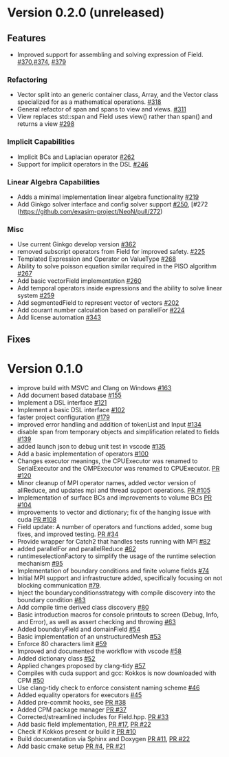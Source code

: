 # Version 0.2.0 (unreleased)
## Features
- Improved support for assembling and solving expression of Field<Vec3>. [#370](https://github.com/exasim-project/NeoN/pull/370),[#374](https://github.com/exasim-project/NeoN/pull/374), [#379](https://github.com/exasim-project/NeoN/pull/379)
### Refactoring
- Vector split into an generic container class, Array, and the Vector class specialized for as a mathematical operations.  [#318](https://github.com/exasim-project/NeoN/pull/318)
- General refactor of span and spans to view and views.  [#311](https://github.com/exasim-project/NeoN/pull/311)
- View replaces std::span and Field uses view() rather than span() and returns a view [#298](https://github.com/exasim-project/NeoN/pull/298)
### Implicit Capabilities
- Implicit BCs and Laplacian operator [#262](https://github.com/exasim-project/NeoN/pull/262)
- Support for implicit operators in the DSL [#246](https://github.com/exasim-project/NeoN/pull/246)
### Linear Algebra Capabilities
- Adds a minimal implementation linear algebra functionality [#219](https://github.com/exasim-project/NeoN/pull/219)
- Add Ginkgo solver interface and config solver support [#250](https://github.com/exasim-project/NeoN/pull/250), [#272
(https://github.com/exasim-project/NeoN/pull/272)
### Misc
- Use current Ginkgo develop version [#362](https://github.com/exasim-project/NeoN/pull/362)
- removed subscript operators from Field for improved safety. [#225](https://github.com/exasim-project/NeoN/pull/285)
- Templated Expression and Operator on ValueType [#268](https://github.com/exasim-project/NeoN/pull/268)
- Ability to solve poisson equation similar required in the PISO algorithm [#267](https://github.com/exasim-project/NeoN/pull/267)
- Add basic vectorField implementation  [#260](https://github.com/exasim-project/NeoN/pull/260)
- Add temporal operators inside expressions and the ability to solve linear system [#259 ](https://github.com/exasim-project/NeoN/pull/259)
- Add segmentedField to represent vector of vectors [#202](https://github.com/exasim-project/NeoN/pull/202)
- Add courant number calculation based on parallelFor [#224](https://github.com/exasim-project/NeoN/pull/224)
- Add license automation [#343](https://github.com/exasim-project/NeoN/pull/343)
## Fixes
# Version 0.1.0
- improve build with MSVC and Clang on Windows [#163](https://github.com/exasim-project/NeoN/pull/163)
- Add document based database [#155](https://github.com/exasim-project/NeoN/pull/155)
- Implement a DSL interface [#121](https://github.com/exasim-project/NeoN/pull/121)
- Implement a basic DSL interface [#102](https://github.com/exasim-project/NeoN/pull/102)
- faster project configuration [#179](https://github.com/exasim-project/NeoN/pull/179)
- improved error handling and addition of tokenList and Input [#134](https://github.com/exasim-project/NeoN/pull/134)
- disable span from temporary objects and simplification related to fields [#139](https://github.com/exasim-project/NeoN/pull/139)
- added launch json to debug unit test in vscode [#135](https://github.com/exasim-project/NeoN/pull/135)
- Add a basic implementation of operators [#100](https://github.com/exasim-project/NeoN/pull/100)
- Changes executor meanings, the CPUExecutor was renamed to SerialExecutor and  the OMPExecutor was renamed to CPUExecutor. [PR #120](https://github.com/exasim-project/NeoN/pull/120)
- Minor cleanup of MPI operator names, added vector version of allReduce, and updates mpi and thread support operations. [PR #105](https://github.com/exasim-project/NeoN/pull/105)
- Implementation of surface BCs and improvements to volume BCs  [PR #104](https://github.com/exasim-project/NeoN/pull/104)
- improvements to vector and dictionary; fix of the hanging issue with cuda  [PR #108](https://github.com/exasim-project/NeoN/pull/108)
- Field update: A number of operators and functions added, some bug fixes, and improved testing. [PR #34](https://github.com/exasim-project/NeoN/pull/34)
- Provide wrapper for Catch2 that handles tests running with MPI [#82](https://github.com/exasim-project/NeoN/pull/82)
- added parallelFor and parallelReduce [#62](https://github.com/exasim-project/NeoN/pull/62)
- runtimeselectionFactory to simplify the usage of the runtime selection mechanism  [#95](https://github.com/exasim-project/NeoN/pull/95)
- Implementation of boundary conditions and finite volume fields [#74](https://github.com/exasim-project/NeoN/pull/74)
- Initial MPI support and infrastructure added, specifically focusing on not blocking communication [#79](https://github.com/exasim-project/NeoN/pull/79).
- Inject the boundaryconditionsstrategy with compile discovery into the boundary condition  [#83](https://github.com/exasim-project/NeoN/pull/83)
- Add compile time derived class discovery [#80](https://github.com/exasim-project/NeoN/pull/80)
- Basic introduction macros for console printouts to screen (Debug, Info, and Error), as well as assert checking and throwing [#63](https://github.com/exasim-project/NeoN/pull/63)
- Added boundaryField and domainField [#54](https://github.com/exasim-project/NeoN/pull/54)
- Basic implementation of an unstructuredMesh [#53](https://github.com/exasim-project/NeoN/pull/53)
- Enforce 80 characters limit [#59](https://github.com/exasim-project/NeoN/pull/59)
- Improved and documented the workflow with vscode [#58](https://github.com/exasim-project/NeoN/pull/58)
- Added dictionary class [#52](https://github.com/exasim-project/NeoN/pull/52)
- Applied changes proposed by clang-tidy [#57](https://github.com/exasim-project/NeoN/pull/57)
- Compiles with cuda support and gcc: Kokkos is now downloaded with CPM [#50](https://github.com/exasim-project/NeoN/pull/50)
- Use clang-tidy check to enforce consistent naming scheme [#46](https://github.com/exasim-project/NeoN/pull/46)
- Added equality operators for executors [#45](https://github.com/exasim-project/NeoN/pull/45)
- Added pre-commit hooks, see [PR #38](https://github.com/exasim-project/NeoN/pull/38)
- Added CPM package manager [PR #37](https://github.com/exasim-project/NeoN/pull/37)
- Corrected/streamlined includes for Field.hpp. [PR #33](https://github.com/exasim-project/NeoN/pull/33)
- Add basic field implementation, [PR #17](https://github.com/exasim-project/NeoN/pull/17), [PR #22](https://github.com/exasim-project/NeoN/pull/22)
- Check if Kokkos present or build it [PR #10](https://github.com/exasim-project/NeoN/pull/10)
- Build documentation via Sphinx and Doxygen [PR #11](https://github.com/exasim-project/NeoN/pull/11), [PR #22](https://github.com/exasim-project/NeoN/pull/22)
- Add basic cmake setup [PR #4](https://github.com/exasim-project/NeoN/pull/4), [PR #21](https://github.com/exasim-project/NeoN/pull/21)
